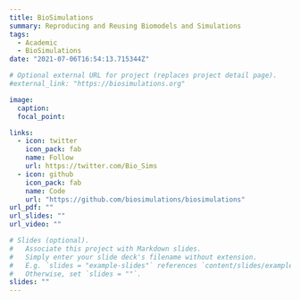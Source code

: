 ```yaml
---
title: BioSimulations
summary: Reproducing and Reusing Biomodels and Simulations
tags:
  - Academic
  - BioSimulations
date: "2021-07-06T16:54:13.715344Z"

# Optional external URL for project (replaces project detail page).
#external_link: "https://biosimulations.org"

image:
  caption:
  focal_point:

links:
  - icon: twitter
    icon_pack: fab
    name: Follow
    url: https://twitter.com/Bio_Sims
  - icon: github
    icon_pack: fab
    name: Code
    url: "https://github.com/biosimulations/biosimulations"
url_pdf: ""
url_slides: ""
url_video: ""

# Slides (optional).
#   Associate this project with Markdown slides.
#   Simply enter your slide deck's filename without extension.
#   E.g. `slides = "example-slides"` references `content/slides/example-slides.md`.
#   Otherwise, set `slides = ""`.
slides: ""
---
```

